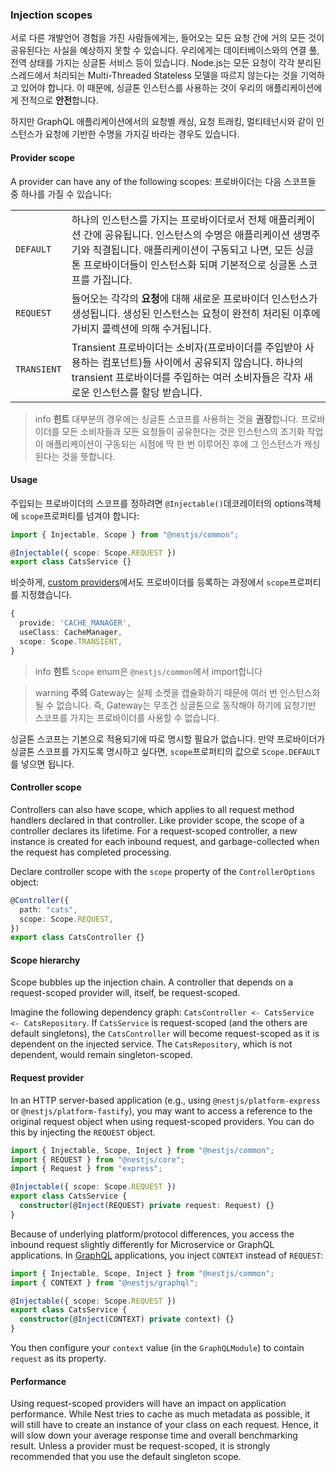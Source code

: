 ### Injection scopes

서로 다른 개발언어 경험을 가진 사람들에게는, 들어오는 모든 요청 간에 거의 모든 것이 공유된다는 사실을 예상하지 못할 수 있습니다. 우리에게는 데이터베이스와의 연결 풀, 전역 상태를 가지는 싱글톤 서비스 등이 있습니다. Node.js는 모든 요청이 각각 분리된 스레드에서 처리되는 Multi-Threaded Stateless 모델을 따르지 않는다는 것을 기억하고 있어야 합니다. 이 때문에, 싱글톤 인스턴스를 사용하는 것이 우리의 애플리케이션에게 전적으로 **안전**합니다.

하지만 GraphQL 애플리케이션에서의 요청별 캐싱, 요청 트래킹, 멀티테넌시와 같이 인스턴스가 요청에 기반한 수명을 가지길 바라는 경우도 있습니다.

#### Provider scope

A provider can have any of the following scopes:
프로바이더는 다음 스코프들 중 하나를 가질 수 있습니다:

<table>
  <tr>
    <td><code>DEFAULT</code></td>
    <td>하나의 인스턴스를 가지는 프로바이더로서 전체 애플리케이션 간에 공유됩니다. 인스턴스의 수명은 애플리케이션 생명주기와 직결됩니다. 애플리케이션이 구동되고 나면, 모든 싱글톤 프로바이더들이 인스턴스화 되며 기본적으로 싱글톤 스코프를 가집니다.</td>
  </tr>
  <tr>
    <td><code>REQUEST</code></td>
    <td>들어오는 각각의 <strong>요청</strong>에 대해 새로운 프로바이더 인스턴스가 생성됩니다. 생성된 인스턴스는 요청이 완전히 처리된 이후에 가비지 콜렉션에 의해 수거됩니다.</td>
  </tr>
  <tr>
    <td><code>TRANSIENT</code></td>
    <td>Transient 프로바이더는 소비자(프로바이더를 주입받아 사용하는 컴포넌트)들 사이에서 공유되지 않습니다. 하나의 transient 프로바이더를 주입하는 여러 소비자들은 각자 새로운 인스턴스를 할당 받습니다.</td>
  </tr>
</table>

> info **힌트** 대부분의 경우에는 싱글톤 스코프를 사용하는 것을 **권장**합니다. 프로바이더를 모든 소비자들과 모든 요청들이 공유한다는 것은 인스턴스의 초기화 작업이 애플리케이션이 구동되는 시점에 딱 한 번 이루어진 후에 그 인스턴스가 캐싱된다는 것을 뜻합니다.

#### Usage

주입되는 프로바이더의 스코프를 정하려면 `@Injectable()`데코레이터의 options객체에 `scope`프로퍼티를 넘겨야 합니다:

```typescript
import { Injectable, Scope } from "@nestjs/common";

@Injectable({ scope: Scope.REQUEST })
export class CatsService {}
```

비슷하게, [custom providers](/fundamentals/custom-providers)에서도 프로바이더를 등록하는 과정에서 `scope`프로퍼티를 지정했습니다.

```typescript
{
  provide: 'CACHE_MANAGER',
  useClass: CacheManager,
  scope: Scope.TRANSIENT,
}
```

> info **힌트** `Scope` enum은 `@nestjs/common`에서 import합니다

> warning **주의** Gateway는 실제 소켓을 캡슐화하기 때문에 여러 번 인스턴스화 될 수 없습니다. 즉, Gateway는 무조건 싱글톤으로 동작해야 하기에 요청기반 스코프를 가지는 프로바이더를 사용할 수 없습니다.

싱글톤 스코프는 기본으로 적용되기에 따로 명시할 필요가 없습니다. 만약 프로바이더가 싱글톤 스코프를 가지도록 명시하고 싶다면, `scope`프로퍼티의 값으로 `Scope.DEFAULT`를 넣으면 됩니다.

#### Controller scope

Controllers can also have scope, which applies to all request method handlers declared in that controller. Like provider scope, the scope of a controller declares its lifetime. For a request-scoped controller, a new instance is created for each inbound request, and garbage-collected when the request has completed processing.

Declare controller scope with the `scope` property of the `ControllerOptions` object:

```typescript
@Controller({
  path: "cats",
  scope: Scope.REQUEST,
})
export class CatsController {}
```

#### Scope hierarchy

Scope bubbles up the injection chain. A controller that depends on a request-scoped provider will, itself, be request-scoped.

Imagine the following dependency graph: `CatsController <- CatsService <- CatsRepository`. If `CatsService` is request-scoped (and the others are default singletons), the `CatsController` will become request-scoped as it is dependent on the injected service. The `CatsRepository`, which is not dependent, would remain singleton-scoped.

<app-banner-courses></app-banner-courses>

#### Request provider

In an HTTP server-based application (e.g., using `@nestjs/platform-express` or `@nestjs/platform-fastify`), you may want to access a reference to the original request object when using request-scoped providers. You can do this by injecting the `REQUEST` object.

```typescript
import { Injectable, Scope, Inject } from "@nestjs/common";
import { REQUEST } from "@nestjs/core";
import { Request } from "express";

@Injectable({ scope: Scope.REQUEST })
export class CatsService {
  constructor(@Inject(REQUEST) private request: Request) {}
}
```

Because of underlying platform/protocol differences, you access the inbound request slightly differently for Microservice or GraphQL applications. In [GraphQL](/graphql/quick-start) applications, you inject `CONTEXT` instead of `REQUEST`:

```typescript
import { Injectable, Scope, Inject } from "@nestjs/common";
import { CONTEXT } from "@nestjs/graphql";

@Injectable({ scope: Scope.REQUEST })
export class CatsService {
  constructor(@Inject(CONTEXT) private context) {}
}
```

You then configure your `context` value (in the `GraphQLModule`) to contain `request` as its property.

#### Performance

Using request-scoped providers will have an impact on application performance. While Nest tries to cache as much metadata as possible, it will still have to create an instance of your class on each request. Hence, it will slow down your average response time and overall benchmarking result. Unless a provider must be request-scoped, it is strongly recommended that you use the default singleton scope.
